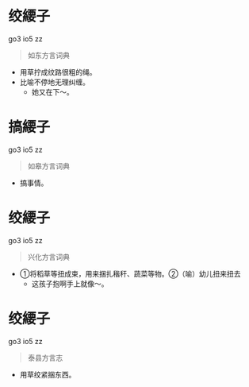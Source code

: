 # 绞䌁子
go3 io5 zz
> 如东方言词典
- 用草拧成纹路很粗的绳。
- 比喻不停地无理纠缠。
  - 她又在下～。

# 搞䌁子
go3 io5 zz
> 如皋方言词典
- 搞事情。

# 绞䌁子
go3 io5 zz
> 兴化方言词典
- ①将稻草等扭成束，用来捆扎稭秆、蔬菜等物。②（喻）幼儿扭来扭去
  - 这孩子抱啊手上就像～。

# 绞䌁子
go3 io5 zz
> 泰县方言志
- 用草绞紧捆东西。
